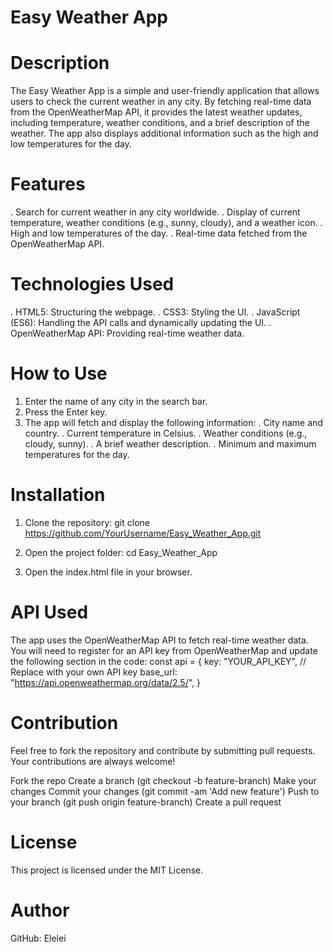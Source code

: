 # Easy Weather App

# Description
The Easy Weather App is a simple and user-friendly application that allows users to check the current weather in any city. By fetching real-time data from the OpenWeatherMap API, it provides the latest weather updates, including temperature, weather conditions, and a brief description of the weather. The app also displays additional information such as the high and low temperatures for the day.

# Features
. Search for current weather in any city worldwide.
. Display of current temperature, weather conditions (e.g., sunny, cloudy), and a weather icon.
. High and low temperatures of the day.
. Real-time data fetched from the OpenWeatherMap API.

# Technologies Used
. HTML5: Structuring the webpage.
. CSS3: Styling the UI.
. JavaScript (ES6): Handling the API calls and dynamically updating the UI.
. OpenWeatherMap API: Providing real-time weather data.

# How to Use
1. Enter the name of any city in the search bar.
2. Press the Enter key.
3. The app will fetch and display the following information:
 . City name and country.
 . Current temperature in Celsius.
 . Weather conditions (e.g., cloudy, sunny).
 . A brief weather description.
 . Minimum and maximum temperatures for the day.

# Installation
 1. Clone the repository:
   git clone https://github.com/YourUsername/Easy_Weather_App.git

 2. Open the project folder:
 cd Easy_Weather_App
 3. Open the index.html file in your browser.

# API Used
The app uses the OpenWeatherMap API to fetch real-time weather data. You will need to register for an API key from OpenWeatherMap and update the following section in the code:
   const api = {
      key: "YOUR_API_KEY",  // Replace with your own API key
      base_url: "https://api.openweathermap.org/data/2.5/",
  }

# Contribution
 Feel free to fork the repository and contribute by submitting pull requests. Your contributions are always welcome!

 Fork the repo
 Create a branch (git checkout -b feature-branch)
 Make your changes
 Commit your changes (git commit -am 'Add new feature')
 Push to your branch (git push origin feature-branch)
 Create a pull request

# License
  This project is licensed under the MIT License.

# Author
  GitHub: Elelei








